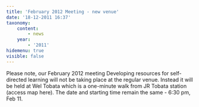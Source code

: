 ```yaml
---
title: 'February 2012 Meeting - new venue'
date: '18-12-2011 16:37'
taxonomy:
    content:
        - news
    year:
        - '2011'
hidemenu: true
visible: false
---
```


Please note, our February 2012 meeting Developing resources for self-directed learning will not be taking place at the regular venue. Instead it will be held at Wel Tobata which is a one-minute walk from JR Tobata station (access map here). The date and starting time remain the same - 6:30 pm, Feb 11.
